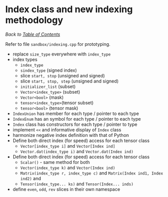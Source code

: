 # Index class and new indexing methodology

_Back to [Table of Contents](README.md)_

Refer to file `sandbox/indexing.cpp` for prototyping.

* replace `size_type` everywhere with `index_type`
* index types
   * `index_type`
   * `sindex_type`  (signed index)
   * slice `start, stop`  (unsigned and signed)
   * slice `start, stop, step` (unsigned and signed)
   * `initializer_list` (subset)
   * `Vector<index_type>` (subset)
   * `Vector<bool>`  (mask)
   * `tensor<index_type>`(tensor subset)
   * `tensor<bool>`  (tensor mask)
* `IndexUnion` has member for each type / pointer to each type
* `IndexEnum` has an symbol for each type / pointer to each type
* `Index` class has constructors for each type / pointer to type
* implement `<<` and informative display of `Index` class
* harmonize negative index definition with that of Python
* Define both direct index (for speed) access for each tensor class
   * `Vector[index_type i]` and `Vector[Index ind]`
   * `Vector.dat(index_type i)` and `Vector.dat(Index ind)`
* Define both direct index (for speed) access for each tensor class
   * `Scalar()` - same method for both
   * `Vector(index_type k)` and `Vector(Index ind)`
   * `Matrix(index_type r, index_type c)` and  `Matrix(Index ind1, Index ind2)` and 
   * `Tensor(index_type... ks)` and  `Tensor(Index... inds)`
* define `even`, `odd`, `rev` slices in their own namespace

